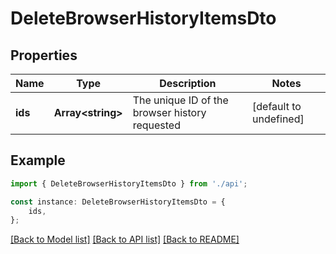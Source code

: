# DeleteBrowserHistoryItemsDto


## Properties

Name | Type | Description | Notes
------------ | ------------- | ------------- | -------------
**ids** | **Array&lt;string&gt;** | The unique ID of the browser history requested | [default to undefined]

## Example

```typescript
import { DeleteBrowserHistoryItemsDto } from './api';

const instance: DeleteBrowserHistoryItemsDto = {
    ids,
};
```

[[Back to Model list]](../README.md#documentation-for-models) [[Back to API list]](../README.md#documentation-for-api-endpoints) [[Back to README]](../README.md)
